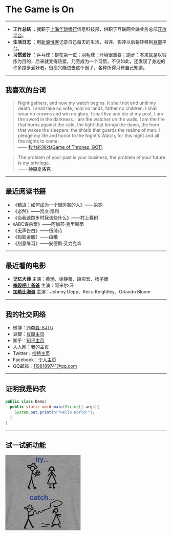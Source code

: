 #  The Game is On

----------------------------------

- **工作总结** ：就职于[上海华瑞银行](https://www.shrbank.com/)信息科技部，供职于互联网金融业务总部[开放平台](https://open.hulubank.com.cn/)。
- **生活日志** ：用[新浪博客](http://blog.sina.com.cn/lilei1998)记录自己每天的生活，书评、影评以后将转移到[豆瓣](https://www.douban.com/people/lilei1998/)平台。
- **习惯爱好** ：乒乓球：排在第一位；羽毛球：环境很重要；跑步：本来就是以锻炼为目的，后来就变得热爱，乃至成为一个习惯，不仅如此，还发现了身边的许多跑步爱好者，很高兴能进去这个圈子，各种所得只有自己知道。

-----------------------------

## 我喜欢的台词

> Night gathers, and now my watch begins. It shall not end until my death. I shall take no wife, hold no lands, father no children. I shall wear no crowns and win no glory. I shall live and die at my post. I am the sword in the darkness. I am the watcher on the walls. I am the fire that burns against the cold, the light that brings the dawn, the horn that wakes the sleepers, the shield that guards the realms of men. I pledge my life and honor to the Night's Watch, for this night and all the nights to come.     
> —— [权力的游戏(Game of Thrones, GOT)](http://asoiaf.huiji.wiki/wiki/)

> The problem of your past is your business, the problem of your future is my privilege.	
> —— [神探夏洛克](http://www.sherlock-holmes.co.uk/)



-----------


## 最近阅读书籍

* 《精进：如何成为一个很厉害的人》——采铜
* 《必然》——凯文·凯利
* 《当我谈跑步时我谈些什么》——村上春树
* 《ABC谋杀案》——阿加莎·克里斯蒂
* 《无声告白》——伍绮诗
* 《蚂蚁金服》——由曦
* 《刻意练习》——安德斯·艾力克森


------------------------------

## 最近看的电影

- **记忆大师**  主演：黄渤、徐静蕾、段奕宏、杨子姗
- **[摔跤吧！爸爸](http://blog.sina.com.cn/s/blog_76b0a9b60102xble.html)**  主演：阿米尔·汗 
- **[加勒比海盗](http://blog.sina.com.cn/s/blog_76b0a9b60102xcg6.html)** 主演：Johnny Depp、Keira Knightley、Orlando Bloom

-----------------------------
## 我的社交网络
- 微博：[@李磊-SJTU](http://weibo.com/lingtiandipan)
- 豆瓣：[豆瓣主页](https://www.douban.com/people/lilei1998/)
- 知乎：[知乎主页](https://www.zhihu.com/people/li-lei-10-26)
- 人人网：[我的主页](http://www.renren.com/357981768/profile)
- Twitter：[推特主页](https://twitter.com/lilei1998)
- Facebook：[个人主页](https://www.facebook.com/lilei11981)
- QQ邮箱：<1198189741@qq.com>

---------------------------

## 证明我是码农
``` java
public class Demo{
  public static void main(String[] args){
    System.out.println("Hello World!");
  }
}
```
---------------------------

## 试一试新功能

![](TryCatch.jpg)